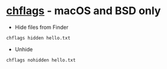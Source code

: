 # [chflags](https://ss64.com/osx/chflags.html) - macOS and BSD only

- Hide files from Finder

```sh
chflags hidden hello.txt
```

- Unhide

```sh
chflags nohidden hello.txt
```
